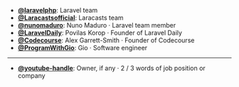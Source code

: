 - **[@laravelphp](https://www.youtube.com/@laravelphp)**: Laravel team
- **[@Laracastsofficial](https://www.youtube.com/@Laracastsofficial)**: Laracasts team
- **[@nunomaduro](https://www.youtube.com/@nunomaduro)**: Nuno Maduro ‧ Laravel team member
- **[@LaravelDaily](https://www.youtube.com/@LaravelDaily)**: Povilas Korop ‧ Founder of Laravel Daily
- **[@Codecourse](https://www.youtube.com/@codecourse)**: Alex Garrett-Smith ‧ Founder of Codecourse
- **[@ProgramWithGio](https://www.youtube.com/@ProgramWithGio)**: Gio ‧ Software engineer

--- 

- **[@youtube-handle](https://www.youtube.com/@youtube-handle)**: Owner, if any ‧ 2 / 3 words of job position or company
